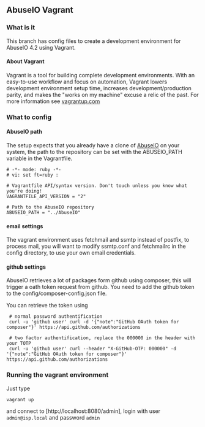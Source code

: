 ## AbuseIO Vagrant

### What is it 
This branch has config files to create a development environment for AbuseIO 4.2 using Vagrant. 

#### About Vagrant
Vagrant is a tool for building complete development environments. With an easy-to-use workflow and focus on automation, Vagrant 
lowers development environment setup time, increases development/production parity, and makes the "works on my machine" excuse a 
relic of the past. For more information see [vagrantup.com](http://vagrantup.com)

### What to config

#### AbuseIO path
The setup expects that you already have a clone of [AbuseIO](https://github.com/AbuseIO/AbuseIO) on your system, the path to the repository
can be set with the ABUSEIO_PATH variable in the Vagrantfile.


    # -*- mode: ruby -*-
    # vi: set ft=ruby :

    # Vagrantfile API/syntax version. Don't touch unless you know what you're doing!
    VAGRANTFILE_API_VERSION = "2"

    # Path to the AbuseIO repository
    ABUSEIO_PATH = "../AbuseIO"

#### email settings
The vagrant environment uses fetchmail and ssmtp instead of postfix, to process mail, you will want to modify ssmtp.conf and fetchmailrc 
in the config directory, to use your own email credentials.

#### github settings
AbuseIO retrieves a lot of packages form github using composer, this will trigger a oath token request from github. You need to add
the github token to the config/composer-config.json file.

You can retrieve the token using

     # normal password authentification
     curl -u 'github user' curl -d '{"note":"GitHub OAuth token for composer"}' https://api.github.com/authorizations
     
     # two factor authentification, replace the 000000 in the header with your TOTP
     curl -u 'github user' curl --header "X-GitHub-OTP: 000000" -d '{"note":"GitHub OAuth token for composer"}' https://api.github.com/authorizations

### Running the vagrant environment

Just type 

    vagrant up

and connect to [http://localhost:8080/admin], login with user `admin@isp.local` and password `admin`


